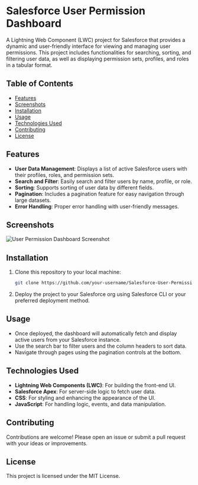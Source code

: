 # Salesforce User Permission Dashboard

A Lightning Web Component (LWC) project for Salesforce that provides a dynamic and user-friendly interface for viewing and managing user permissions. This project includes functionalities for searching, sorting, and filtering user data, as well as displaying permission sets, profiles, and roles in a tabular format.

## Table of Contents
- [Features](#features)
- [Screenshots](#screenshots)
- [Installation](#installation)
- [Usage](#usage)
- [Technologies Used](#technologies-used)
- [Contributing](#contributing)
- [License](#license)

## Features
- **User Data Management**: Displays a list of active Salesforce users with their profiles, roles, and permission sets.
- **Search and Filter**: Easily search and filter users by name, profile, or role.
- **Sorting**: Supports sorting of user data by different fields.
- **Pagination**: Includes a pagination feature for easy navigation through large datasets.
- **Error Handling**: Proper error handling with user-friendly messages.

## Screenshots
![User Permission Dashboard Screenshot](https://github.com/user-attachments/assets/e1a40d52-e2ce-4f3e-98f2-3cc40b9ae59b)


## Installation
1. Clone this repository to your local machine:
    ```bash
    git clone https://github.com/your-username/Salesforce-User-Permission-Dashboard.git
    ```
2. Deploy the project to your Salesforce org using Salesforce CLI or your preferred deployment method.

## Usage
- Once deployed, the dashboard will automatically fetch and display active users from your Salesforce instance.
- Use the search bar to filter users and the column headers to sort data.
- Navigate through pages using the pagination controls at the bottom.

## Technologies Used
- **Lightning Web Components (LWC)**: For building the front-end UI.
- **Salesforce Apex**: For server-side logic to fetch user data.
- **CSS**: For styling and enhancing the appearance of the UI.
- **JavaScript**: For handling logic, events, and data manipulation.

## Contributing
Contributions are welcome! Please open an issue or submit a pull request with your ideas or improvements.

## License
This project is licensed under the MIT License.
